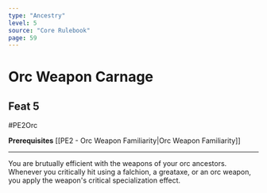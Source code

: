 ```yaml
---
type: "Ancestry"
level: 5
source: "Core Rulebook"
page: 59
---
```

# Orc Weapon Carnage
## Feat 5
#PE2Orc

**Prerequisites** [[PE2 - Orc Weapon Familiarity|Orc Weapon Familiarity]]

-----
You are brutually efficient with the weapons of your orc ancestors. Whenever you critically hit using a falchion, a greataxe, or an orc weapon, you apply the weapon's critical specialization effect.